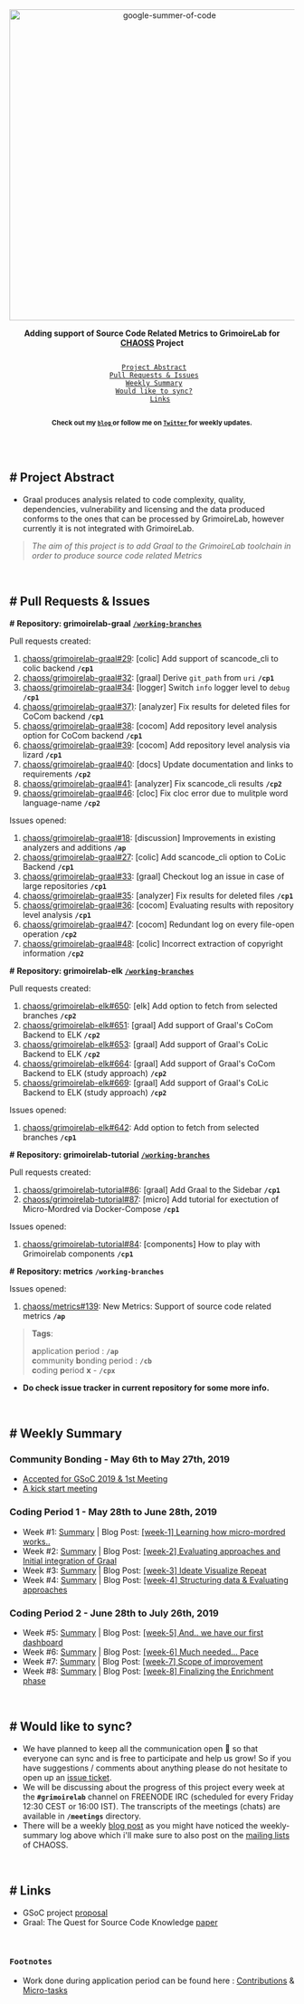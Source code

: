 <div align="center">
    <a href="https://summerofcode.withgoogle.com/projects/#4822168754454528"><img src="https://i.imgur.com/JzXCPeO.png" width="550" alt="google-summer-of-code"></a>
    <br>
    <b> 
    <p>
    Adding support of Source Code Related Metrics to GrimoireLab for <a href="https://github.com/chaoss">CHAOSS</a> Project
    </p>
    </b>
</div>

<p align="center">
    <code> 
	<a href="#-project-abstract">Project Abstract</a>&nbsp;&nbsp;&nbsp;
    <a href="#-pull-requests--issues">Pull Requests & Issues</a>&nbsp;&nbsp;&nbsp;
    <a href="#-weekly-summary">Weekly Summary</a>&nbsp;&nbsp;&nbsp;
	<a href="#-would-like-to-sync">Would like to sync?</a>&nbsp;&nbsp;&nbsp;
    <a href="#-links">Links</a>
    </code>
</p>

<p align="center">
	<b> <sub>Check out my <a href="https://inishchith.github.io/blog"> <code>blog</code> </a> or follow me on <a href="https://twitter.com/inishchith"> <code>Twitter</code> </a> for weekly updates.</sub></b>
</p>
<br>

<br>

## # Project Abstract

+ Graal produces analysis related to code complexity, quality, dependencies, vulnerability and licensing and the data produced conforms to the ones that can be processed by GrimoireLab, however currently it is not integrated with GrimoireLab.

> <i> The aim of this project is to add Graal to the GrimoireLab toolchain in order to produce source code related Metrics </i>

<br>

## # Pull Requests & Issues

**#** **Repository: grimoirelab-graal** [**`/working-branches`**](https://github.com/inishchith/grimoirelab-graal/branches)

Pull requests created:
1. [chaoss/grimoirelab-graal#29](https://github.com/chaoss/grimoirelab-graal/pull/29): [colic] Add support of scancode_cli to colic backend **`/cp1`**
2. [chaoss/grimoirelab-graal#32](https://github.com/chaoss/grimoirelab-graal/pull/32): [graal] Derive `git_path` from `uri` **`/cp1`**
3. [chaoss/grimoirelab-graal#34](https://github.com/chaoss/grimoirelab-graal/pull/34): [logger] Switch `info` logger level to `debug` **`/cp1`**
4. [chaoss/grimoirelab-graal#37)](https://github.com/chaoss/grimoirelab-graal/pull/37): [analyzer] Fix results for deleted files for CoCom backend **`/cp1`**
5. [chaoss/grimoirelab-graal#38](https://github.com/chaoss/grimoirelab-graal/pull/38): [cocom] Add repository level analysis option for CoCom backend **`/cp1`**
6. [chaoss/grimoirelab-graal#39](https://github.com/chaoss/grimoirelab-graal/pull/39): [cocom] Add repository level analysis via lizard **`/cp1`**
7. [chaoss/grimoirelab-graal#40](https://github.com/chaoss/grimoirelab-graal/pull/40): [docs] Update documentation and links to requirements **`/cp2`**
8. [chaoss/grimoirelab-graal#41](https://github.com/chaoss/grimoirelab-graal/pull/41): [analyzer] Fix scancode_cli results **`/cp2`**
9. [chaoss/grimoirelab-graal#46](https://github.com/chaoss/grimoirelab-graal/pull/46): [cloc] Fix cloc error due to mulitple word language-name **`/cp2`**


Issues opened:
1. [chaoss/grimoirelab-graal#18](https://github.com/chaoss/grimoirelab-graal/issues/18): [discussion] Improvements in existing analyzers and additions **`/ap`**
2. [chaoss/grimoirelab-graal#27](https://github.com/chaoss/grimoirelab-graal/issues/27): [colic] Add scancode_cli option to CoLic Backend **`/cp1`**
3. [chaoss/grimoirelab-graal#33](https://github.com/chaoss/grimoirelab-graal/issues/33): [graal] Checkout log an issue in case of large repositories **`/cp1`**
4. [chaoss/grimoirelab-graal#35](https://github.com/chaoss/grimoirelab-graal/issues/35): [analyzer] Fix results for deleted files **`/cp1`**
5. [chaoss/grimoirelab-graal#36](https://github.com/chaoss/grimoirelab-graal/issues/36): [cocom] Evaluating results with repository level analysis **`/cp1`**
6. [chaoss/grimoirelab-graal#47](https://github.com/chaoss/grimoirelab-graal/issues/47): [cocom] Redundant log on every file-open operation **`/cp2`**
7. [chaoss/grimoirelab-graal#48](https://github.com/chaoss/grimoirelab-graal/issues/48): [colic] Incorrect extraction of copyright information **`/cp2`**


**#** **Repository: grimoirelab-elk** [**`/working-branches`**](https://github.com/inishchith/grimoirelab-elk/branches)

Pull requests created:
1. [chaoss/grimoirelab-elk#650](https://github.com/chaoss/grimoirelab-elk/pull/650): [elk] Add option to fetch from selected branches **`/cp2`**
2. [chaoss/grimoirelab-elk#651](https://github.com/chaoss/grimoirelab-elk/pull/651): [graal] Add support of Graal's CoCom Backend to ELK **`/cp2`**
3. [chaoss/grimoirelab-elk#653](https://github.com/chaoss/grimoirelab-elk/pull/653): [graal] Add support of Graal's CoLic Backend to ELK **`/cp2`**
4. [chaoss/grimoirelab-elk#664](https://github.com/chaoss/grimoirelab-elk/pull/664): [graal] Add support of Graal's CoCom Backend to ELK (study approach) **`/cp2`**
5. [chaoss/grimoirelab-elk#669](https://github.com/chaoss/grimoirelab-elk/pull/669): [graal] Add support of Graal's CoLic Backend to ELK (study approach) **`/cp2`**


Issues opened:
1. [chaoss/grimoirelab-elk#642](https://github.com/chaoss/grimoirelab-elk/issues/642): Add option to fetch from selected branches **`/cp1`**


**#** **Repository: grimoirelab-tutorial** [**`/working-branches`**](https://github.com/inishchith/grimoirelab-tutorial/branches)

Pull requests created:
1. [chaoss/grimoirelab-tutorial#86](https://github.com/chaoss/grimoirelab-tutorial/pull/86): [graal] Add Graal to the Sidebar **`/cp1`**
2. [chaoss/grimoirelab-tutorial#87](https://github.com/chaoss/grimoirelab-tutorial/pull/87): [micro] Add tutorial for exectution of Micro-Mordred via Docker-Compose **`/cp1`**

Issues opened:
1. [chaoss/grimoirelab-tutorial#84](https://github.com/chaoss/grimoirelab-tutorial/issues/84): [components] How to play with Grimoirelab components **`/cp1`**


**#** **Repository: metrics** **`/working-branches`**

Issues opened:
1. [chaoss/metrics#139](https://github.com/chaoss/metrics/issues/139): New Metrics: Support of source code related metrics **`/ap`**

> **Tags**:
>
> **a**pplication **p**eriod : **`/ap`** <br>
> **c**ommunity **b**onding period : **`/cb`** <br>
> **c**oding **p**eriod **x** - **`/cpx`** <br>


- **Do check issue tracker in current repository for some more info.**

<br>

## # Weekly Summary

### Community Bonding - May 6th to May 27th, 2019

+ [Accepted for GSoC 2019 & 1st Meeting](https://inishchith.github.io/blog/2019/05/introduction.html)
+ [A kick start meeting](https://inishchith.github.io/blog/2019/05/community-bonding-2.html)

### Coding Period 1 - May 28th to June 28th, 2019

+ Week #1: [Summary](./work/week1) | Blog Post: [[week-1] Learning how micro-mordred works..](https://inishchith.github.io/blog/2019/06/coding-period-1-1.html)
+ Week #2: [Summary](./work/week2) | Blog Post: [[week-2] Evaluating approaches and Initial integration of Graal](https://inishchith.github.io/blog/2019/06/coding-period-1-2.html)
+ Week #3: [Summary](./work/week3) | Blog Post: [[week-3] Ideate Visualize Repeat](https://inishchith.github.io/blog/2019/06/coding-period-1-3.html)
+ Week #4: [Summary](./work/week4) | Blog Post: [[week-4] Structuring data & Evaluating approaches](https://inishchith.github.io/blog/2019/06/coding-period-1-4.html)

### Coding Period 2 - June 28th to July 26th, 2019

+ Week #5: [Summary](./work/week5) | Blog Post: [[week-5] And.. we have our first dashboard](https://inishchith.github.io/blog/2019/06/coding-period-1-5.html)
+ Week #6: [Summary](./work/week6) | Blog Post: [[week-6] Much needed... Pace](https://inishchith.github.io/blog/2019/07/coding-period-2-6.html)
+ Week #7: [Summary](./work/week7) | Blog Post: [[week-7] Scope of improvement](https://inishchith.github.io/blog/2019/07/coding-period-2-7.html)
+ Week #8: [Summary](./work/week8) | Blog Post: [[week-8] Finalizing the Enrichment phase](https://inishchith.github.io/blog/2019/07/coding-period-2-8.html)


<br>

## # Would like to sync?

+ We have planned to keep all the communication open 🎉 so that everyone can sync and is free to participate and help us grow! So if you have suggestions / comments about anything please do not hesitate to open up an [issue ticket](https://github.com/inishchith/gsoc-graal/issues).
+ We will be discussing about the progress of this project every week at the **`#grimoirelab`** channel on FREENODE IRC (scheduled for every Friday 12:30 CEST or 16:00 IST). The transcripts of the meetings (chats) are available in **`/meetings`** directory.
+ There will be a weekly [blog post](https://inishchith.github.io/blog) as you might have noticed the weekly-summary log above which i'll make sure to also post on the [mailing lists](https://lists.linuxfoundation.org/mailman/listinfo/oss-health-metrics) of CHAOSS.

<br>

## # Links

+ GSoC project [proposal](./notes/gsoc-proposal-inishchith.pdf)
+ Graal: The Quest for Source Code Knowledge [paper](https://www.researchgate.net/publication/326942711_Graal_The_Quest_for_Source_Code_Knowledge)


<br>

### `Footnotes`

+ Work done during application period can be found here : [Contributions](./notes/application-period-contributions.md) & [Micro-tasks](https://github.com/inishchith/chaoss-microtasks)


